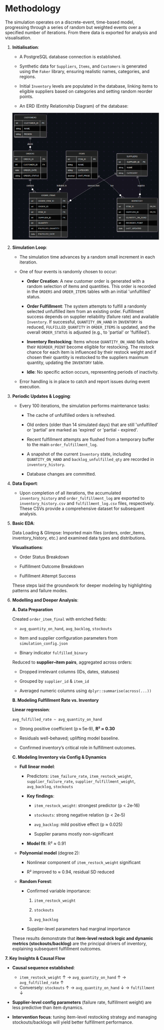 Methodology
===========

The simulation operates on a discrete-event, time-based model, progressing through a series of random but weighted events over a specified number of iterations. From there data is exported for analysis and visualisation.

1.  **Initialisation**:

    -   A PostgreSQL database connection is established.

    -   Synthetic data for `Suppliers`, `Items`, and `Customers` is generated using the `Faker` library, ensuring realistic names, categories, and regions.

    -   Initial `Inventory` levels are populated in the database, linking items to eligible suppliers based on categories and setting random reorder points.

    - An ERD (Entity Relationship Diagram) of the database:

    ![ERD](images/erd.png "ERD")


2.  **Simulation Loop**:

    -   The simulation time advances by a random small increment in each iteration.

    -   One of four events is randomly chosen to occur:

        -   **Order Creation**: A new customer order is generated with a random selection of items and quantities. This order is recorded in the `ORDERS` and `ORDER_ITEMS` tables with an initial 'unfulfilled' status.

        -   **Order Fulfillment**: The system attempts to fulfill a randomly selected unfulfilled item from an existing order. Fulfillment success depends on supplier reliability (failure rate) and available `Inventory`. If successful, `QUANTITY_ON_HAND` in `INVENTORY` is reduced, `FULFILLED_QUANTITY` in `ORDER_ITEMS` is updated, and the overall `ORDER_STATUS` is adjusted (e.g., to 'partial' or 'fulfilled').

        -   **Inventory Restocking**: Items whose `QUANTITY_ON_HAND` falls below their `REORDER_POINT` become eligible for restocking. The restock chance for each item is influenced by their restock weight and if chosen their quantity is restocked to the suppliers maximum quantity, updating the `INVENTORY` table.

        -   **Idle**: No specific action occurs, representing periods of inactivity.

    -   Error handling is in place to catch and report issues during event execution.

3.  **Periodic Updates & Logging**:

    -   Every 100 iterations, the simulation performs maintenance tasks:

        -   The cache of unfulfilled orders is refreshed.

        -   Old orders (older than 14 simulated days) that are still 'unfulfilled' or 'partial' are marked as 'expired' or 'partial - expired'.

        -   Recent fulfillment attempts are flushed from a temporary buffer to the main `order_fulfillment_log`.

        -   A snapshot of the current `Inventory` state, including `QUANTITY_ON_HAND` and `backlog_unfulfilled_qty` are recorded in `inventory_history`.

        -   Database changes are committed.

4.  **Data Export**:

    -   Upon completion of all iterations, the accumulated `inventory_history` and `order_fulfillment_log` are exported to `inventory_history.csv` and `fulfillment_log.csv` files, respectively. These CSVs provide a comprehensive dataset for subsequent analysis.

5.  **Basic EDA**:

    Data Loading & Glimpse: Imported main files (orders, order_items, inventory_history, etc.) and examined data types and distributions.

    **Visualisations**:
    - Order Status Breakdown

    - Fulfillment Outcome Breakdown

    - Fulfillment Attempt Success

    These steps laid the groundwork for deeper modeling by highlighting patterns and failure modes.

6. **Modelling and Deeper Analysis**:

    **A. Data Preparation**

    Created `order_item_final` with enriched fields:

    - `avg_quantity_on_hand`, `avg_backlog`, `stockouts`

    - Item and supplier configuration parameters from `simulation_config.json`

    - Binary indicator `fulfilled_binary`

    Reduced to **supplier–item pairs**, aggregated across orders:

    - Dropped irrelevant columns (IDs, dates, statuses)

    - Grouped by `supplier_id` & `item_id`

    - Averaged numeric columns using `dplyr::summarise(across(...))`

    **B. Modeling Fulfillment Rate vs. Inventory**

    **Linear regression**:

    `avg_fulfilled_rate ~ avg_quantity_on_hand`

    - Strong positive coefficient (p ≈ 5e‑9), **R² ≈ 0.30**

    - Residuals well-behaved; uplifting model baseline.

    - Confirmed inventory’s critical role in fulfillment outcomes.

    **C. Modeling Inventory via Config & Dynamics**

    - **Full linear model**:

        - Predictors: `item_failure_rate`, `item_restock_weight`, `supplier_failure_rate`, `supplier_fulfillment_weight`, `avg_backlog`, `stockouts`

        - **Key findings**:

            - `item_restock_weight`: strongest predictor (p < 2e‑16)

            - `stockouts`: strong negative relation (p < 2e‑5)

            - `avg_backlog`: mild positive effect (p ≈ 0.025)

            - Supplier params mostly non-significant

        - **Model fit**: R² ≈ 0.91

    - **Polynomial model** (degree 2):

        - Nonlinear component of `item_restock_weight` significant

        - R² improved to ≈ 0.94, residual SD reduced

    - **Random Forest**:

        - Confirmed variable importance:

            1. `item_restock_weight`

            2. `stockouts`

            3. `avg_backlog`

        - Supplier-level parameters had marginal importance

    These results demonstrate that **item-level restock logic and dynamic metrics (stockouts/backlog)** are the principal drivers of inventory, explaining subsequent fulfillment outcomes.

**7. Key Insights & Causal Flow**

- **Causal sequence established**:
    - `item_restock_weight` ↑ → `avg_quantity_on_hand` ↑ → `avg_fulfilled_rate` ↑
    - Conversely: `stockouts` ↑ → `avg_quantity_on_hand` ↓ → `fulfillment` ↓

- **Supplier-level config parameters** (failure rate, fulfillment weight) are less predictive than item dynamics.

- **Intervention focus**: tuning item-level restocking strategy and managing stockouts/backlogs will yield better fulfillment performance.